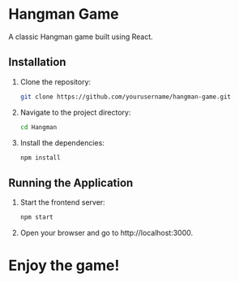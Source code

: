 # Hangman Game

A classic Hangman game built using React.


## Installation

1. Clone the repository:

   ```bash
   git clone https://github.com/yourusername/hangman-game.git

2. Navigate to the project directory:
   ```bash
   cd Hangman

3. Install the dependencies:
   ```bash
   npm install

## Running the Application

1. Start the frontend server:
   ```bash
   npm start

3. Open your browser and go to http://localhost:3000.

# Enjoy the game!
